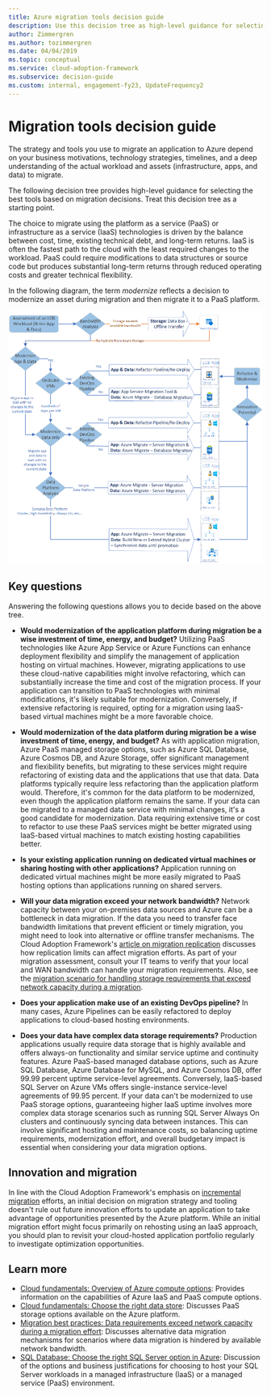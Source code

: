 ```yaml
---
title: Azure migration tools decision guide
description: Use this decision tree as high-level guidance for selecting the best tools to use for your Azure migrations based on your migration decisions.
author: Zimmergren
ms.author: tozimmergren
ms.date: 04/04/2019
ms.topic: conceptual
ms.service: cloud-adoption-framework
ms.subservice: decision-guide
ms.custom: internal, engagement-fy23, UpdateFrequency2
---
```


# Migration tools decision guide

The strategy and tools you use to migrate an application to Azure depend on your business motivations, technology strategies, timelines, and a deep understanding of the actual workload and assets (infrastructure, apps, and data) to migrate.

The following decision tree provides high-level guidance for selecting the best tools based on migration decisions. Treat this decision tree as a starting point.

The choice to migrate using the platform as a service (PaaS) or infrastructure as a service (IaaS) technologies is driven by the balance between cost, time, existing technical debt, and long-term returns. IaaS is often the fastest path to the cloud with the least required changes to the workload. PaaS could require modifications to data structures or source code but produces substantial long-term returns through reduced operating costs and greater technical flexibility.

In the following diagram, the term *modernize* reflects a decision to modernize an asset during migration and then migrate it to a PaaS platform.

![Example migration tools decision tree.](../../_images/migrate/migration-tools-decision-tree.png)

## Key questions

Answering the following questions allows you to decide based on the above tree.

- **Would modernization of the application platform during migration be a wise investment of time, energy, and budget?**
  Utilizing PaaS technologies like Azure App Service or Azure Functions can enhance deployment flexibility and simplify the management of application hosting on virtual machines. However, migrating applications to use these cloud-native capabilities might involve refactoring, which can substantially increase the time and cost of the migration process. If your application can transition to PaaS technologies with minimal modifications, it's likely suitable for modernization. Conversely, if extensive refactoring is required, opting for a migration using IaaS-based virtual machines might be a more favorable choice.

- **Would modernization of the data platform during migration be a wise investment of time, energy, and budget?**
  As with application migration, Azure PaaS managed storage options, such as Azure SQL Database, Azure Cosmos DB, and Azure Storage, offer significant management and flexibility benefits, but migrating to these services might require refactoring of existing data and the applications that use that data. Data platforms typically require less refactoring than the application platform would. Therefore, it's common for the data platform to be modernized, even though the application platform remains the same. If your data can be migrated to a managed data service with minimal changes, it's a good candidate for modernization. Data requiring extensive time or cost to refactor to use these PaaS services might be better migrated using IaaS-based virtual machines to match existing hosting capabilities better.

- **Is your existing application running on dedicated virtual machines or sharing hosting with other applications?**
  Application running on dedicated virtual machines might be more easily migrated to PaaS hosting options than applications running on shared servers.

- **Will your data migration exceed your network bandwidth?**
  Network capacity between your on-premises data sources and Azure can be a bottleneck in data migration. If the data you need to transfer face bandwidth limitations that prevent efficient or timely migration, you might need to look into alternative or offline transfer mechanisms. The Cloud Adoption Framework's [article on migration replication](../../migrate/migration-considerations/migrate/replicate.md#replication-risks-physics-of-replication) discusses how replication limits can affect migration efforts. As part of your migration assessment, consult your IT teams to verify that your local and WAN bandwidth can handle your migration requirements. Also, see the [migration scenario for handling storage requirements that exceed network capacity during a migration](../../migrate/azure-best-practices/network-capacity-exceeded.md#suggested-prerequisites).

- **Does your application make use of an existing DevOps pipeline?**
  In many cases, Azure Pipelines can be easily refactored to deploy applications to cloud-based hosting environments.

- **Does your data have complex data storage requirements?**
  Production applications usually require data storage that is highly available and offers always-on functionality and similar service uptime and continuity features. Azure PaaS-based managed database options, such as Azure SQL Database, Azure Database for MySQL, and Azure Cosmos DB, offer 99.99 percent uptime service-level agreements. Conversely, IaaS-based SQL Server on Azure VMs offers single-instance service-level agreements of 99.95 percent. If your data can't be modernized to use PaaS storage options, guaranteeing higher IaaS uptime involves more complex data storage scenarios such as running SQL Server Always On clusters and continuously syncing data between instances. This can involve significant hosting and maintenance costs, so balancing uptime requirements, modernization effort, and overall budgetary impact is essential when considering your data migration options.

## Innovation and migration

In line with the Cloud Adoption Framework's emphasis on [incremental migration](../../migrate/index.md#migration-effort) efforts, an initial decision on migration strategy and tooling doesn't rule out future innovation efforts to update an application to take advantage of opportunities presented by the Azure platform. While an initial migration effort might focus primarily on rehosting using an IaaS approach, you should plan to revisit your cloud-hosted application portfolio regularly to investigate optimization opportunities.

## Learn more

- [Cloud fundamentals: Overview of Azure compute options](/azure/architecture/guide/technology-choices/compute-decision-tree): Provides information on the capabilities of Azure IaaS and PaaS compute options.
- [Cloud fundamentals: Choose the right data store](/azure/architecture/guide/technology-choices/data-store-overview): Discusses PaaS storage options available on the Azure platform.
- [Migration best practices: Data requirements exceed network capacity during a migration effort](../../migrate/azure-best-practices/network-capacity-exceeded.md): Discusses alternative data migration mechanisms for scenarios where data migration is hindered by available network bandwidth.
- [SQL Database: Choose the right SQL Server option in Azure](/azure/azure-sql/azure-sql-iaas-vs-paas-what-is-overview#business-motivations-for-choosing-databases-managed-instances-or-sql-virtual-machines): Discussion of the options and business justifications for choosing to host your SQL Server workloads in a managed infrastructure (IaaS) or a managed service (PaaS) environment.

